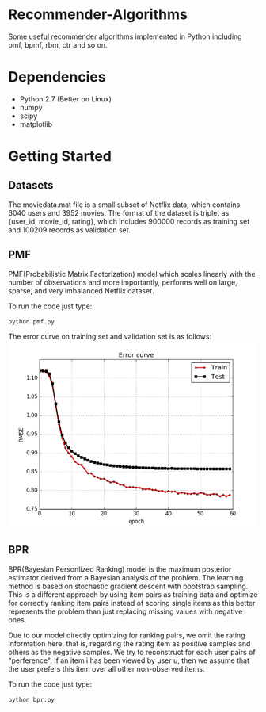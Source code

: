 # Recommender-Algorithms
Some useful recommender algorithms implemented in Python including pmf, bpmf, rbm, ctr and so on.
# Dependencies
- Python 2.7 (Better on Linux)
- numpy
- scipy
- matplotlib
# Getting Started
## Datasets

The moviedata.mat file is a small subset of Netflix data, which contains 6040 users and 3952 movies. The format of the dataset is triplet as {user_id, movie_id, rating}, which includes 900000 records as training set and 100209 records as validation set.

## PMF

PMF(Probabilistic Matrix Factorization) model which scales linearly with the number of observations and more importantly, performs well on large, sparse, and very imbalanced Netflix dataset.

To run the code just type:
```
python pmf.py
```
The error curve on training set and validation set is as follows:
![](https://github.com/cszachary/Recommender-Algorithms/blob/master/pmf/plot.png)

## BPR

BPR(Bayesian Personlized Ranking) model is the maximum posterior estimator derived from a Bayesian analysis of the problem. The learning method is based on stochastic gradient descent with bootstrap sampling. This is a different approach by using item pairs as training data and optimize for correctly ranking item pairs instead of scoring single items as this better represents the problem than just replacing missing values with negative ones.

Due to our model directly optimizing for ranking pairs, we omit the rating information here, that is, regarding the rating item as positive samples and others as the negative samples. We try to reconstruct for each user pairs of "perference". If an item i has been viewed by user u, then we assume that the user prefers this item over all other non-observed items.

To run the code just type:
```
python bpr.py
```
